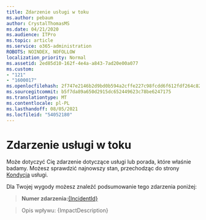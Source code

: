 ```yaml
---
title: Zdarzenie usługi w toku
ms.author: pebaum
author: CrystalThomasMS
ms.date: 04/21/2020
ms.audience: ITPro
ms.topic: article
ms.service: o365-administration
ROBOTS: NOINDEX, NOFOLLOW
localization_priority: Normal
ms.assetid: 2ed85d10-162f-4e4a-a843-7ad20e00a077
ms.custom:
- "121"
- "1600017"
ms.openlocfilehash: 2f747e2146b2d9bd0b594a2cffe227c98fcdd6f612fdf264c82fbda91f4fca99
ms.sourcegitcommit: b5f7da89a650d2915dc652449623c78be6247175
ms.translationtype: MT
ms.contentlocale: pl-PL
ms.lasthandoff: 08/05/2021
ms.locfileid: "54052180"
---
```

# <a name="service-incident-in-progress"></a>Zdarzenie usługi w toku

Może dotyczyć Cię zdarzenie dotyczące usługi lub porada, które właśnie badamy. Możesz sprawdzić najnowszy stan, przechodząc do strony [Kondycja](https://admin.microsoft.com/adminportal/home#/servicehealth) usługi.
  
Dla Twojej wygody możesz znaleźć podsumowanie tego zdarzenia poniżej:
  
> **Numer zdarzenia:**[{IncidentId}](https://admin.microsoft.com/adminportal/home#/servicehealth)
    
> Opis wpływu: {ImpactDescription}
